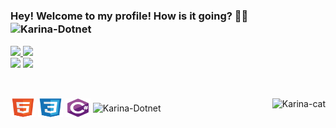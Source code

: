 
### Hey! Welcome to my profile! How is it going? 👋🥰<img align="center" alt="Karina-Dotnet" height="30" width="40" src="https://icongr.am/simple/buymeacoffee.svg?size=45&color=357eac&colored=false">


 <div>
  <a href="https://github.com/KarinaMCorreia">
  <img height="120em" src="https://github-readme-stats.vercel.app/api?username=KarinaMCorreia&show_icons=true&theme=dracula&include_all_commits=true&count_private=true"/>
  <img height="120em" src="https://github-readme-stats.vercel.app/api/top-langs/?username=KarinaMCorreia&layout=compact&langs_count=16&theme=dracula"/>
  
 <div>
  
<div>
  <a href = "mailto: ka.mendes.correia@gmail.com"><img src="https://img.shields.io/badge/-Gmail-%23EA4335?style=for-the-badge&logo=gmail&logoColor=white" target="_blank"></a>
  <a href="https://www.linkedin.com/in/karina-mendes-correia-a23301ba" target="_blank"><img src="https://img.shields.io/badge/-LinkedIn-%230077B5?style=for-the-badge&logo=linkedin&logoColor=white" target="_blank"></a>
 </div>
 
  ##
 <div style="display: inline_block"><br>
  <img align="center" alt="Karina-HTML"   height="30" width="40" src="https://raw.githubusercontent.com/devicons/devicon/master/icons/html5/html5-original.svg">
  <img align="center" alt="Karina-CSS"    height="30" width="40" src="https://raw.githubusercontent.com/devicons/devicon/master/icons/css3/css3-original.svg">
  <img align="center" alt="Karina-Csharp" height="30" width="40" src="https://raw.githubusercontent.com/devicons/devicon/master/icons/csharp/csharp-original.svg">
  <img align="center" alt="Karina-Dotnet" height="30" width="40" src="https://icongr.am/devicon/dot-net-original-wordmark.svg?size=59&color=6f446d.svg">
 
  <img align="right"  alt="Karina-cat" src="https://user-images.githubusercontent.com/31394730/116843767-4b8f9d00-abb7-11eb-831c-46e5c68a1270.gif">
 </div>





 

